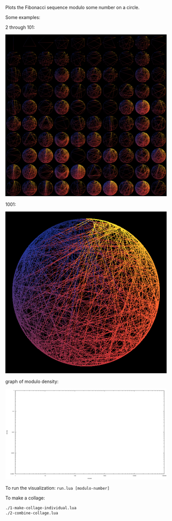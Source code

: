 Plots the Fibonacci sequence modulo some number on a circle.

Some examples:

2 through 101:

![](pics/collage.png)

1001:

![](pics/1001.png)

graph of modulo density:

![](pics/modulo-density.png)

To run the visualization:
`run.lua [modulo-number]` 

To make a collage:

```
./1-make-collage-individual.lua
./2-combine-collage.lua
```
